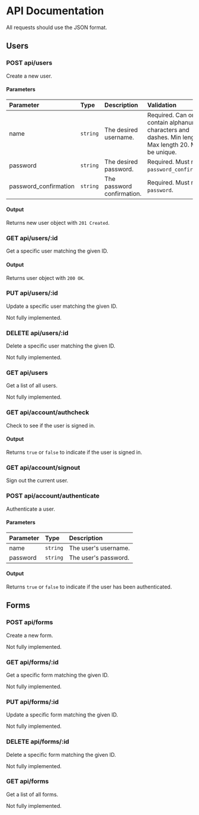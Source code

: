 # API Documentation

All requests should use the JSON format.

## Users

### POST api/users

Create a new user.

#### Parameters

Parameter             | Type     | Description                | Validation
:-                    | :-       | :-                         | :-
name                  | `string` | The desired username.      | Required. Can only contain alphanumeric characters and dashes. Min length 3. Max length 20. Must be unique.
password              | `string` | The desired password.      | Required. Must match `password_confirmation`.
password_confirmation | `string` | The password confirmation. | Required. Must match `password`.

#### Output

Returns new user object with `201 Created`.

### GET api/users/:id

Get a specific user matching the given ID.

#### Output

Returns user object with `200 OK`.

### PUT api/users/:id

Update a specific user matching the given ID.

Not fully implemented.

### DELETE api/users/:id

Delete a specific user matching the given ID.

Not fully implemented.

### GET api/users

Get a list of all users.

Not fully implemented.

### GET api/account/authcheck

Check to see if the user is signed in.

#### Output

Returns `true` or `false` to indicate if the user is signed in.

### GET api/account/signout

Sign out the current user.

### POST api/account/authenticate

Authenticate a user.

#### Parameters

Parameter | Type     | Description
:-        | :-       | :-
name      | `string` | The user's username.
password  | `string` | The user's password.

#### Output

Returns `true` or `false` to indicate if the user has been authenticated.

## Forms

### POST api/forms

Create a new form.

Not fully implemented.

### GET api/forms/:id

Get a specific form matching the given ID.

Not fully implemented.

### PUT api/forms/:id

Update a specific form matching the given ID.

Not fully implemented.

### DELETE api/forms/:id

Delete a specific form matching the given ID.

Not fully implemented.

### GET api/forms

Get a list of all forms.

Not fully implemented.

